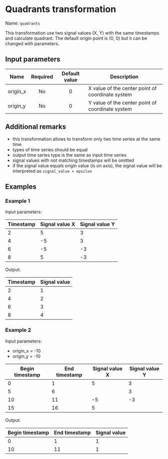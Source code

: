 # Quadrants transformation

Name: `quadrants`

This transformation use two signal values (X, Y) with the same timestamps and calculate quadrant. The default origin
point is (0, 0) but it can be changed with parameters.

## Input parameters

| Name     | Required | Default value | Description                                      |
|----------|:--------:|:-------------:|--------------------------------------------------|
| origin_x |    No    |       0       | X value of the center point of coordinate system |
| origin_y |    No    |       0       | Y value of the center point of coordinate system |

## Additional remarks

- this transformation allows to transform only two time series at the same time
- types of time series should be equal
- output time series type is the same as input time series
- signal values with not matching timestamps will be omitted
- if the signal value equals origin value (is on axis), the signal value will be interpreted as `signal_value + epsilon`

## Examples

### Example 1

Input parameters:

| Timestamp | Signal value X | Signal value Y |
|-----------|----------------|----------------|
| 2         | 5              | 3              |
| 4         | -5             | 3              |
| 6         | -5             | -3             |
| 8         | 5              | -3             |

Output:

| Timestamp | Signal value |
|-----------|--------------|
| 2         | 1            |
| 4         | 2            |
| 6         | 3            |
| 8         | 4            |

### Example 2

Input parameters:

- origin_x = -10
- origin_y = -10

| Begin timestamp | End timestamp | Signal value X | Signal value Y |
|-----------------|---------------|----------------|----------------|
| 0               | 1             | 5              | 3              |
| 5               | 6             |                | 3              |
| 10              | 11            | -5             | -3             |
| 15              | 16            | 5              |                |

Output:

| Begin timestamp | End timestamp | Signal value |
|-----------------|---------------|--------------|
| 0               | 1             | 1            |
| 10              | 11            | 1            |